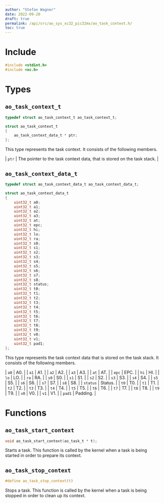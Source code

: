 ```yaml
---
author: "Stefan Wagner"
date: 2022-09-20
draft: true
permalink: /api/src/ao_sys_xc32_pic32mx/ao_task_context.h/
toc: true
---
```


# Include

```c
#include <stdint.h>
#include <xc.h>
```

# Types

## `ao_task_context_t`

```c
typedef struct ao_task_context_t ao_task_context_t;
```

```c
struct ao_task_context_t
{
    ao_task_context_data_t * ptr;
};
```

This type represents the task context. It consists of the following members.

| `ptr` | The pointer to the task context data, that is stored on the task stack. |

## `ao_task_context_data_t`

```c
typedef struct ao_task_context_data_t ao_task_context_data_t;
```

```c
struct ao_task_context_data_t
{
    uint32_t a0;
    uint32_t a1;
    uint32_t a2;
    uint32_t a3;
    uint32_t at;
    uint32_t epc;
    uint32_t hi;
    uint32_t lo;
    uint32_t ra;
    uint32_t s0;
    uint32_t s1;
    uint32_t s2;
    uint32_t s3;
    uint32_t s4;
    uint32_t s5;
    uint32_t s6;
    uint32_t s7;
    uint32_t s8;
    uint32_t status;
    uint32_t t0;
    uint32_t t1;
    uint32_t t2;
    uint32_t t3;
    uint32_t t4;
    uint32_t t5;
    uint32_t t6;
    uint32_t t7;
    uint32_t t8;
    uint32_t t9;
    uint32_t v0;
    uint32_t v1;
    uint32_t pad1;
};
```

This type represents the task context data that is stored on the task stack. It consists of the following members.

| `a0` | A0. |
| `a1` | A1. |
| `a2` | A2. |
| `a3` | A3. |
| `at` | AT. |
| `epc` | EPC. |
| `hi` | HI. |
| `lo` | LO. |
| `ra` | RA. |
| `s0` | S0. |
| `s1` | S1. |
| `s2` | S2. |
| `s3` | S3. |
| `s4` | S4. |
| `s5` | S5. |
| `s6` | S6. |
| `s7` | S7. |
| `s8` | S8. |
| `status` | Status. |
| `t0` | T0. |
| `t1` | T1. |
| `t2` | T2. |
| `t3` | T3. |
| `t4` | T4. |
| `t5` | T5. |
| `t6` | T6. |
| `t7` | T7. |
| `t8` | T8. |
| `t9` | T9. |
| `v0` | V0. |
| `v1` | V1. |
| `pad1` | Padding. |

# Functions

## `ao_task_start_context`

```c
void ao_task_start_context(ao_task_t * t);
```

Starts a task. This function is called by the kernel when a task is being started in order to prepare its context.

## `ao_task_stop_context`

```c
#define ao_task_stop_context(t)
```

Stops a task. This function is called by the kernel when a task is being stopped in order to clean up its context.
